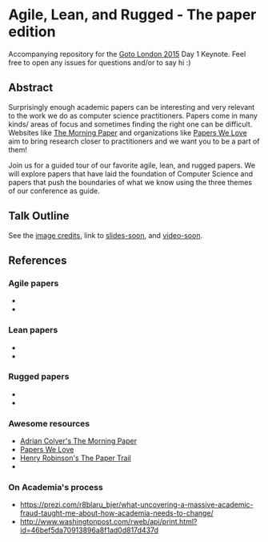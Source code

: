 # Agile, Lean, and Rugged - The paper edition

Accompanying repository for the [Goto London 2015](http://gotocon.com/goto-london-2015/) Day 1 Keynote. Feel free to open any issues for questions and/or to say hi :)

## Abstract
Surprisingly enough academic papers can be interesting and very relevant to the work we do as computer science practitioners. Papers come in many kinds/ areas of focus and sometimes finding the right one can be difficult. Websites like [The Morning Paper](http://blog.acolyer.org/) and organizations like [Papers We Love](http://paperswelove.org/) aim to bring research closer to practitioners and we want you to be a part of them!

Join us for a guided tour of our favorite agile, lean, and rugged papers. We will explore papers that have laid the foundation of Computer Science and papers that push the boundaries of what we know using the three themes of our conference as guide.

## Talk Outline
See the [image credits](credits.md), link to [slides-soon](#), and [video-soon](#).


## References

### Agile papers
* []()
* []()

### Lean papers
* []()
* []()

### Rugged papers
* []()
* []()

### Awesome resources
* [Adrian Colyer's The Morning Paper](http://blog.acolyer.org/)
* [Papers We Love](http://paperswelove.org/)
* [Henry Robinson's The Paper Trail](http://the-paper-trail.org/)
* []()

### On Academia's process
* https://prezi.com/r8blaru_bjer/what-uncovering-a-massive-academic-fraud-taught-me-about-how-academia-needs-to-change/
* http://www.washingtonpost.com/rweb/api/print.html?id=46bef5da70913896a8f1ad0d817d437d
